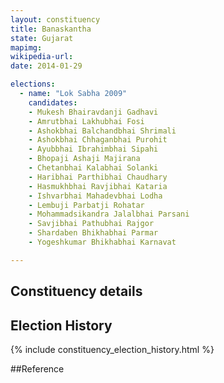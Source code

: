 ```yaml
---
layout: constituency
title: Banaskantha
state: Gujarat
mapimg: 
wikipedia-url: 
date: 2014-01-29

elections: 
  - name: "Lok Sabha 2009"
    candidates: 
    - Mukesh Bhairavdanji Gadhavi 
    - Amrutbhai Lakhubhai Fosi 
    - Ashokbhai Balchandbhai Shrimali 
    - Ashokbhai Chhaganbhai Purohit 
    - Ayubbhai Ibrahimbhai Sipahi 
    - Bhopaji Ashaji Majirana 
    - Chetanbhai Kalabhai Solanki 
    - Haribhai Parthibhai Chaudhary 
    - Hasmukhbhai Ravjibhai Kataria 
    - Ishvarbhai Mahadevbhai Lodha 
    - Lembuji Parbatji Rohatar 
    - Mohammadsikandra Jalalbhai Parsani 
    - Savjibhai Pathubhai Rajgor 
    - Shardaben Bhikhabhai Parmar 
    - Yogeshkumar Bhikhabhai Karnavat 

---
```

## Constituency details


## Election History
{% include constituency_election_history.html %}

##Reference
